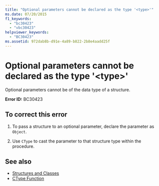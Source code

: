 ```yaml
---
title: "Optional parameters cannot be declared as the type '<type>'"
ms.date: 07/20/2015
f1_keywords: 
  - "bc30423"
  - "vbc30423"
helpviewer_keywords: 
  - "BC30423"
ms.assetid: 972dab8b-d91e-4a89-b822-2b8e4aadd25f
---
```

# Optional parameters cannot be declared as the type '\<type>'
Optional parameters cannot be of the data type of a structure.  
  
 **Error ID:** BC30423  
  
## To correct this error  
  
1. To pass a structure to an optional parameter, declare the parameter as `Object`.  
  
2. Use `CType` to cast the parameter to that structure type within the procedure.  
  
## See also

- [Structures and Classes](../programming-guide/language-features/data-types/structures-and-classes.md)
- [CType Function](../language-reference/functions/ctype-function.md)
